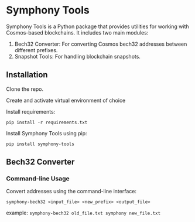 # Symphony Tools

Symphony Tools is a Python package that provides utilities for working with Cosmos-based blockchains. It includes two main modules:

1. Bech32 Converter: For converting Cosmos bech32 addresses between different prefixes.
2. Snapshot Tools: For handling blockchain snapshots.

## Installation

Clone the repo. 

Create and activate virtual environment of choice 

Install requirements:

```pip install -r requirements.txt```

Install Symphony Tools using pip:

```pip install symphony-tools```

## Bech32 Converter

### Command-line Usage

Convert addresses using the command-line interface:

```symphony-bech32 <input_file> <new_prefix> <output_file>```

example: 
```symphony-bech32 old_file.txt symphony new_file.txt ```
